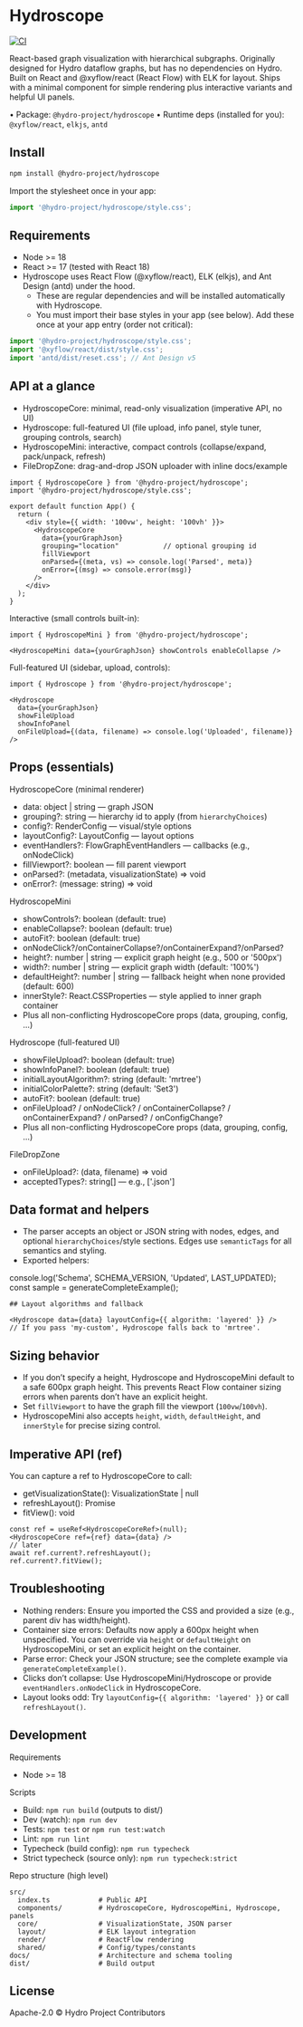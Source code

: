 # Hydroscope

[![CI](https://github.com/hydro-project/hydroscope/actions/workflows/ci.yml/badge.svg?branch=main)](https://github.com/hydro-project/hydroscope/actions/workflows/ci.yml)

React-based graph visualization with hierarchical subgraphs. Originally designed for Hydro dataflow graphs, but has no dependencies on Hydro. Built on React and @xyflow/react (React Flow) with ELK for layout. Ships with a minimal component for simple rendering plus interactive variants and helpful UI panels.

• Package: `@hydro-project/hydroscope`
• Runtime deps (installed for you): `@xyflow/react`, `elkjs`, `antd`

## Install

```bash
npm install @hydro-project/hydroscope
```

Import the stylesheet once in your app:

```ts
import '@hydro-project/hydroscope/style.css';
```

## Requirements

- Node >= 18
- React >= 17 (tested with React 18)
- Hydroscope uses React Flow (@xyflow/react), ELK (elkjs), and Ant Design (antd) under the hood.
  - These are regular dependencies and will be installed automatically with Hydroscope.
  - You must import their base styles in your app (see below).
Add these once at your app entry (order not critical):

```ts
import '@hydro-project/hydroscope/style.css';
import '@xyflow/react/dist/style.css';
import 'antd/dist/reset.css'; // Ant Design v5
```


## API at a glance

- HydroscopeCore: minimal, read-only visualization (imperative API, no UI)
- Hydroscope: full-featured UI (file upload, info panel, style tuner, grouping controls, search)
- HydroscopeMini: interactive, compact controls (collapse/expand, pack/unpack, refresh)
- FileDropZone: drag-and-drop JSON uploader with inline docs/example

```tsx
import { HydroscopeCore } from '@hydro-project/hydroscope';
import '@hydro-project/hydroscope/style.css';

export default function App() {
  return (
    <div style={{ width: '100vw', height: '100vh' }}>
      <HydroscopeCore
        data={yourGraphJson}
        grouping="location"           // optional grouping id
        fillViewport
        onParsed={(meta, vs) => console.log('Parsed', meta)}
        onError={(msg) => console.error(msg)}
      />
    </div>
  );
}
```


Interactive (small controls built-in):

```tsx
import { HydroscopeMini } from '@hydro-project/hydroscope';

<HydroscopeMini data={yourGraphJson} showControls enableCollapse />
```


Full-featured UI (sidebar, upload, controls):

```tsx
import { Hydroscope } from '@hydro-project/hydroscope';

<Hydroscope
  data={yourGraphJson}
  showFileUpload
  showInfoPanel
  onFileUpload={(data, filename) => console.log('Uploaded', filename)}
/>
```


## Props (essentials)

HydroscopeCore (minimal renderer)
- data: object | string — graph JSON
- grouping?: string — hierarchy id to apply (from `hierarchyChoices`)
- config?: RenderConfig — visual/style options
- layoutConfig?: LayoutConfig — layout options
- eventHandlers?: FlowGraphEventHandlers — callbacks (e.g., onNodeClick)
- fillViewport?: boolean — fill parent viewport
- onParsed?: (metadata, visualizationState) => void
- onError?: (message: string) => void

HydroscopeMini
- showControls?: boolean (default: true)
- enableCollapse?: boolean (default: true)
- autoFit?: boolean (default: true)
- onNodeClick?/onContainerCollapse?/onContainerExpand?/onParsed?
- height?: number | string — explicit graph height (e.g., 500 or '500px')
- width?: number | string — explicit graph width (default: '100%')
- defaultHeight?: number | string — fallback height when none provided (default: 600)
- innerStyle?: React.CSSProperties — style applied to inner graph container
- Plus all non-conflicting HydroscopeCore props (data, grouping, config, ...)

Hydroscope (full-featured UI)
- showFileUpload?: boolean (default: true)
- showInfoPanel?: boolean (default: true)
- initialLayoutAlgorithm?: string (default: 'mrtree')
- initialColorPalette?: string (default: 'Set3')
- autoFit?: boolean (default: true)
- onFileUpload? / onNodeClick? / onContainerCollapse? / onContainerExpand? / onParsed? / onConfigChange?
- Plus all non-conflicting HydroscopeCore props (data, grouping, config, ...)

FileDropZone
- onFileUpload?: (data, filename) => void
- acceptedTypes?: string[] — e.g., ['.json']

## Data format and helpers

- The parser accepts an object or JSON string with nodes, edges, and optional `hierarchyChoices`/style sections. Edges use `semanticTags` for all semantics and styling.
- Exported helpers:

console.log('Schema', SCHEMA_VERSION, 'Updated', LAST_UPDATED);
const sample = generateCompleteExample();
```
## Layout algorithms and fallback

<Hydroscope data={data} layoutConfig={{ algorithm: 'layered' }} />
// If you pass 'my-custom', Hydroscope falls back to 'mrtree'.
```

## Sizing behavior

- If you don’t specify a height, Hydroscope and HydroscopeMini default to a safe 600px graph height. This prevents React Flow container sizing errors when parents don’t have an explicit height.
- Set `fillViewport` to have the graph fill the viewport (`100vw`/`100vh`).
- HydroscopeMini also accepts `height`, `width`, `defaultHeight`, and `innerStyle` for precise sizing control.


## Imperative API (ref)

You can capture a ref to HydroscopeCore to call:
- getVisualizationState(): VisualizationState | null
- refreshLayout(): Promise<void>
- fitView(): void

```tsx
const ref = useRef<HydroscopeCoreRef>(null);
<HydroscopeCore ref={ref} data={data} />
// later
await ref.current?.refreshLayout();
ref.current?.fitView();
```

## Troubleshooting

- Nothing renders: Ensure you imported the CSS and provided a size (e.g., parent div has width/height).
- Container size errors: Defaults now apply a 600px height when unspecified. You can override via `height` or `defaultHeight` on HydroscopeMini, or set an explicit height on the container.
- Parse error: Check your JSON structure; see the complete example via `generateCompleteExample()`.
- Clicks don’t collapse: Use HydroscopeMini/Hydroscope or provide `eventHandlers.onNodeClick` in HydroscopeCore.
- Layout looks odd: Try `layoutConfig={{ algorithm: 'layered' }}` or call `refreshLayout()`.

## Development

Requirements
- Node >= 18

Scripts
- Build: `npm run build` (outputs to dist/)
- Dev (watch): `npm run dev`
- Tests: `npm test` or `npm run test:watch`
- Lint: `npm run lint`
- Typecheck (build config): `npm run typecheck`
- Strict typecheck (source only): `npm run typecheck:strict`

Repo structure (high level)

```
src/
  index.ts            # Public API
  components/         # HydroscopeCore, HydroscopeMini, Hydroscope, panels
  core/               # VisualizationState, JSON parser
  layout/             # ELK layout integration
  render/             # ReactFlow rendering
  shared/             # Config/types/constants
docs/                 # Architecture and schema tooling
dist/                 # Build output
```

## License

Apache-2.0 © Hydro Project Contributors

